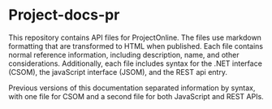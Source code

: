 # Project-docs-pr

This repository contains API files for ProjectOnline. The files use markdown formatting that are transformed to HTML when published. 
Each file contains normal reference information, including description, name, and other considerations. Additionally, each file 
includes syntax for the .NET interface (CSOM), the javaScript interface (JSOM), and the REST api entry.

Previous versions of this documentation separated information by syntax, with one file for CSOM and a second file for 
both JavaScript and REST APIs.

